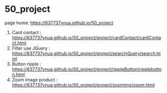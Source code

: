# 50_project
page home:  https://637737vnua.github.io/50_project
1. Card contact : https://637737vnua.github.io/50_project/project/cardContact/cardContact.html
2. Filter use JQuery : https://637737vnua.github.io/50_project/project/searchjQuery/search.html
3. Button ripple : https://637737vnua.github.io/50_project/project/rippleButton/ripplebutton.html
4. Zoom image product : https://637737vnua.github.io/50_project/project/zoomImg/zoom.html
